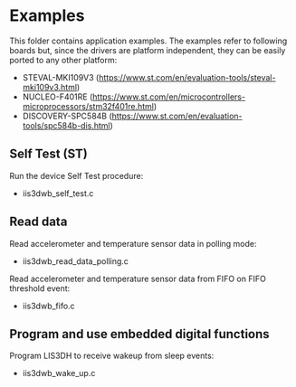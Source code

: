 # Examples

This folder contains application examples. The examples refer to following boards but, since the drivers are platform independent, they can be easily ported to any other platform: 

- STEVAL-MKI109V3 (https://www.st.com/en/evaluation-tools/steval-mki109v3.html)
- NUCLEO-F401RE (https://www.st.com/en/microcontrollers-microprocessors/stm32f401re.html)
- DISCOVERY-SPC584B (https://www.st.com/en/evaluation-tools/spc584b-dis.html)

## Self Test (ST)

Run the device Self Test procedure:

  - iis3dwb_self_test.c

## Read data

Read accelerometer and temperature sensor data in polling mode:

  - iis3dwb_read_data_polling.c

Read accelerometer and temperature sensor data from FIFO on FIFO threshold event:

  - iis3dwb_fifo.c

## Program and use embedded digital functions

Program LIS3DH to receive wakeup from sleep events:

  - iis3dwb_wake_up.c

